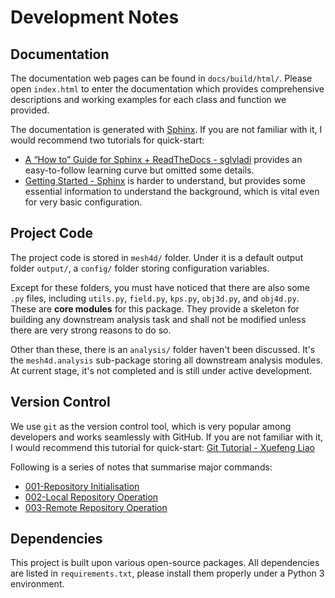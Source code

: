 # Development Notes

## Documentation

The documentation web pages can be found in `docs/build/html/`. Please open `index.html` to enter the documentation which provides comprehensive descriptions and working examples for each class and function we provided.

The documentation is generated with [Sphinx](https://www.sphinx-doc.org/en/master/index.html). If you are not familiar with it, I would recommend two tutorials for quick-start:

- [A “How to” Guide for Sphinx + ReadTheDocs - sglvladi](https://sphinx-rtd-tutorial.readthedocs.io/en/latest/) provides an easy-to-follow learning curve but omitted some details.
- [Getting Started - Sphinx](https://www.sphinx-doc.org/en/master/usage/quickstart.html) is harder to understand, but provides some essential information to understand the background, which is vital even for very basic configuration.

## Project Code

The project code is stored in `mesh4d/` folder. Under it is a default output folder `output/`, a `config/` folder storing configuration variables.

Except for these folders, you must have noticed that there are also some `.py` files, including `utils.py`, `field.py`, `kps.py`, `obj3d.py`, and `obj4d.py`. These are **core modules** for this package. They provide a skeleton for building any downstream analysis task and shall not be modified unless there are very strong reasons to do so.

Other than these, there is an `analysis/` folder haven't been discussed. It's the `mesh4d.analysis` sub-package storing all downstream analysis modules. At current stage, it's not completed and is still under active development.

## Version Control

We use `git` as the version control tool, which is very popular among developers and works seamlessly with GitHub. If you are not familiar with it, I would recommend this tutorial for quick-start: [Git Tutorial - Xuefeng Liao](https://www.liaoxuefeng.com/wiki/896043488029600)

Following is a series of notes that summarise major commands:

- [001-Repository Initialisation](https://dynalist.io/d/98jG0ek7Inu6QtMoBTjP4vj6)
- [002-Local Repository Operation](https://dynalist.io/d/4L3UM0yhrYAriHjoQTptEMBk)
- [003-Remote Repository Operation](https://dynalist.io/d/0NozPTssxkVC8aVebCbNmBkR)

## Dependencies

This project is built upon various open-source packages. All dependencies are listed in `requirements.txt`, please install them properly under a Python 3 environment.